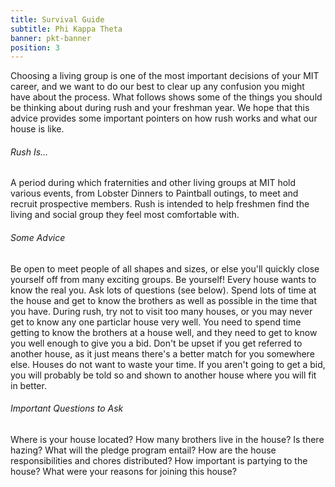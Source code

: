 ```yaml
---
title: Survival Guide
subtitle: Phi Kappa Theta
banner: pkt-banner
position: 3
---
```

Choosing a living group is one of the most important decisions of your MIT career, and we want to do our best to clear up any confusion you might have about the process. What follows shows some of the things you should be thinking about during rush and your freshman year. We hope that this advice provides some important pointers on how rush works and what our house is like.

###### Rush Is...

A period during which fraternities and other living groups at MIT hold various events, from Lobster Dinners to Paintball outings, to meet and recruit prospective members. Rush is intended to help freshmen find the living and social group they feel most comfortable with.

###### Some Advice

Be open to meet people of all shapes and sizes, or else you'll quickly close yourself off from many exciting groups.
Be yourself! Every house wants to know the real you. Ask lots of questions (see below).
Spend lots of time at the house and get to know the brothers as well as possible in the time that you have.
During rush, try not to visit too many houses, or you may never get to know any one particlar house very well. You need to spend time getting to know the brothers at a house well, and they need to get to know you well enough to give you a bid.
Don't be upset if you get referred to another house, as it just means there's a better match for you somewhere else. Houses do not want to waste your time.
If you aren't going to get a bid, you will probably be told so and shown to another house where you will fit in better.

###### Important Questions to Ask

Where is your house located?
How many brothers live in the house?
Is there hazing?
What will the pledge program entail?
How are the house responsibilities and chores distributed?
How important is partying to the house?
What were your reasons for joining this house?
